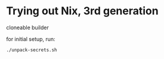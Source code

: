 # Trying out Nix, 3rd generation

cloneable builder

for initial setup, run:

```sh
./unpack-secrets.sh
```
